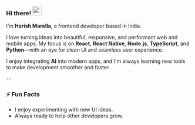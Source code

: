 ### Hi there! <img src="https://emojis.slackmojis.com/emojis/images/1536351075/4594/blob-wave.gif" width="25"/>

I’m **Harish Marella**, a frontend developer based in India.

I love turning ideas into beautiful, responsive, and performant web and mobile apps. My focus is on **React**, **React Native**, **Node.js**, **TypeScript**, and **Python**—with an eye for clean UI and seamless user experience.

I enjoy integrating **AI** into modern apps, and I'm always learning new tools to make development smoother and faster.

--
### ⚡ Fun Facts
- I enjoy experimenting with new UI ideas.
- Always ready to help other developers grow.


